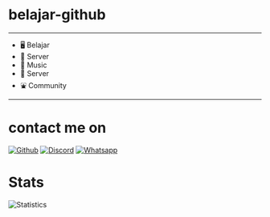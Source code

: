 ﻿# belajar-github
-----------
- 🖥 Belajar
- 🔌 Server
- 🎹 Music
- 🔧 Server
- ⛲ Community
-----------

# contact me on
[![Github](https://img.shields.io/badge/GitHub-100000?style=for-the-badge&logo=github&logoColor=white
)](https://github.com/syalomclubby) [![Discord](https://img.shields.io/badge/Discord-7289D9?style=for-the-badge&logo=discord&logoColor=white)](https://discord.com/invite/v58xB2unpE) [![Whatsapp](https://img.shields.io/badge/Whatsapp-20C65A?style=for-the-badge&logo=whatsapp&logoColor=white)](https://wa.me/+6283151431158)

# Stats
![Statistics](https://github-readme-stats.vercel.app//api?username=syalomclubby&show_icons=true&count_private=true&hide_title=true&bg_color=100,0e1e45,000000&title_color=6c8fd9&text_color=68f5fc)
